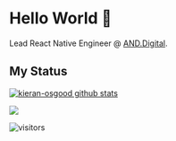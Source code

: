 # Hello World 🥳
Lead React Native Engineer @ [AND.Digital](https://www.and.digital/).

## My Status
[![kieran-osgood github stats](https://github-readme-stats.vercel.app/api?username=kieran-osgood&show_icons=true&title_color=fff&icon_color=79ff97&text_color=9f9f9f&bg_color=151515)](https://github.com/anuraghazra/github-readme-stats)

<a href="https://github.com/kieran-osgood/github-readme-stats">
  <img align="center" src="https://github-readme-stats.vercel.app/api/top-langs/?username=kieran-osgood&theme=radical" />
</a>


![visitors](https://komarev.com/ghpvc/?username=kieran-osgood)

